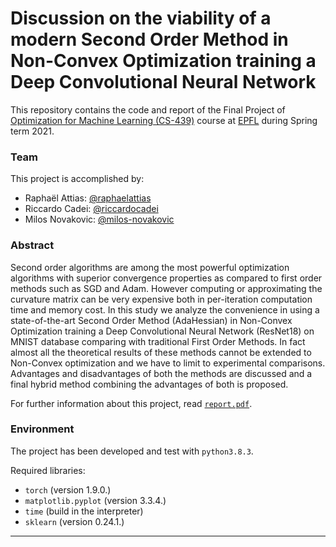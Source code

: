 # Discussion on the viability of a modern Second Order Method in Non-Convex Optimization training a Deep Convolutional Neural Network

This repository contains the code and report of the Final Project of [Optimization for Machine Learning (CS-439)](https://edu.epfl.ch/coursebook/en/optimization-for-machine-learning-CS-439) course at [EPFL](https://www.epfl.ch/en/) during Spring term 2021. 

### Team
This project is accomplished by:
- Raphaël Attias: [@raphaelattias](https://github.com/raphaelattias)
- Riccardo Cadei: [@riccardocadei](https://github.com/riccardocadei)
- Milos Novakovic: [@milos-novakovic](https://github.com/milos-novakovic)

### Abstract
Second order algorithms are among the most powerful optimization algorithms with superior convergence properties as compared to first order methods such as SGD and Adam. However computing or approximating the curvature matrix can be very expensive both in per-iteration computation time and memory cost.
In this study we analyze the convenience in using a state-of-the-art Second Order Method (AdaHessian) in Non-Convex Optimization training a Deep Convolutional Neural Network (ResNet18) on MNIST database comparing with traditional First Order Methods. In fact almost all the theoretical results of these methods cannot be extended to Non-Convex optimization and we have to limit to experimental comparisons.
Advantages and disadvantages of both the methods are discussed and a final hybrid method combining the advantages of both is proposed.

For further information about this project, read [`report.pdf`](https://github.com/riccardocadei/CS-439-Optimization-for-ML/blob/main/report.pdf).

### Environment
The project has been developed and test with `python3.8.3`.

Required libraries: 
- `torch` (version 1.9.0.)
- `matplotlib.pyplot` (version 3.3.4.)
- `time` (build in the interpreter)
- `sklearn` (version 0.24.1.)

* * *
 
